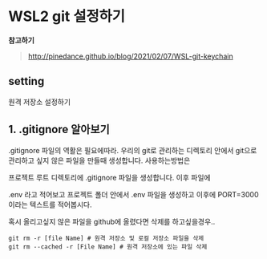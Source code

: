 # WSL2 git 설정하기 

**참고하기**
> http://pinedance.github.io/blog/2021/02/07/WSL-git-keychain


## setting

원격 저장소 설정하기


## 1. .gitignore 알아보기

.gitignore 파일의 역활은
필요에따라. 우리의 git로 관리하는 디렉토리 안에서 
git으로 관리하고 싶지 않은 파일을 만들때 생성합니다.
사용하는방법은 

프로젝트 루트 디렉토리에 .gitignore 파일을 생성합니다.
이후 파일에 

.env 라고 적어보고
프로젝트 폴더 안에서 .env 파일을 생성하고
이후에 PORT=3000이라는 텍스트를 적어봅시다.

혹시 올리고싶지 않은 파일을 github에 올렸다면
삭제를 하고싶을경우..

```
git rm -r [file Name] # 원격 저장소 및 로컬 저장소 파일을 삭제
git rm --cached -r [File Name] # 원격 저장소에 있는 파일 삭제
```


